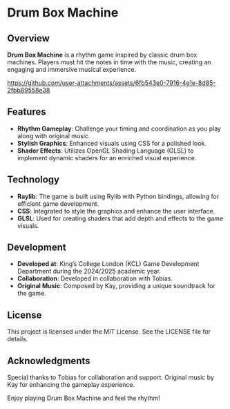 ﻿# Drum Box Machine

## Overview
**Drum Box Machine** is a rhythm game inspired by classic drum box machines. Players must hit the notes in time with the music, creating an engaging and immersive musical experience.

https://github.com/user-attachments/assets/6fb543e0-7916-4e1e-8d85-2fbb89558e38

## Features
- **Rhythm Gameplay**: Challenge your timing and coordination as you play along with original music.
- **Stylish Graphics**: Enhanced visuals using CSS for a polished look.
- **Shader Effects**: Utilizes OpenGL Shading Language (GLSL) to implement dynamic shaders for an enriched visual experience.

## Technology
- **Raylib**: The game is built using Rylib with Python bindings, allowing for efficient game development.
- **CSS**: Integrated to style the graphics and enhance the user interface.
- **GLSL**: Used for creating shaders that add depth and effects to the game visuals.

## Development
- **Developed at**: King’s College London (KCL) Game Development Department during the 2024/2025 academic year.
- **Collaboration**: Developed in collaboration with Tobias.
- **Original Music**: Composed by Kay, providing a unique soundtrack for the game.

## License
This project is licensed under the MIT License. See the LICENSE file for details.

## Acknowledgments

Special thanks to Tobias for collaboration and support.
Original music by Kay for enhancing the gameplay experience.

Enjoy playing Drum Box Machine and feel the rhythm!
